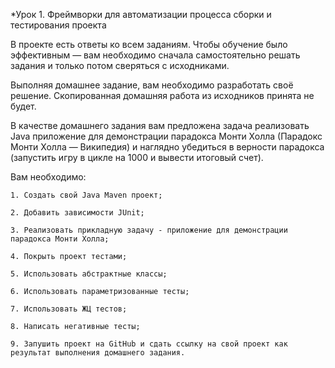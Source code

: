 *Урок 1. Фреймворки для автоматизации процесса сборки и тестирования проекта

В проекте есть ответы ко всем заданиям. Чтобы обучение было эффективным — вам необходимо сначала самостоятельно решать задания и только потом сверяться с исходниками.

Выполняя домашнее задание, вам необходимо разработать своё решение. Скопированная домашняя работа из исходников принята не будет.

В качестве домашнего задания вам предложена задача реализовать Java приложение для демонстрации парадокса Монти Холла (Парадокс Монти Холла — Википедия) и наглядно убедиться в верности парадокса (запустить игру в цикле на 1000 и вывести итоговый счет).

Вам необходимо:

    1. Создать свой Java Maven проект;
    
    2. Добавить зависимости JUnit;
    
    3. Реализовать прикладную задачу - приложение для демонстрации парадокса Монти Холла;
    
    4. Покрыть проект тестами;
    
    5. Использовать абстрактные классы;
    
    6. Использовать параметризованные тесты;
    
    7. Использовать ЖЦ тестов;
    
    8. Написать негативные тесты;
    
    9. Запушить проект на GitHub и сдать ссылку на свой проект как результат выполнения домашнего задания.
